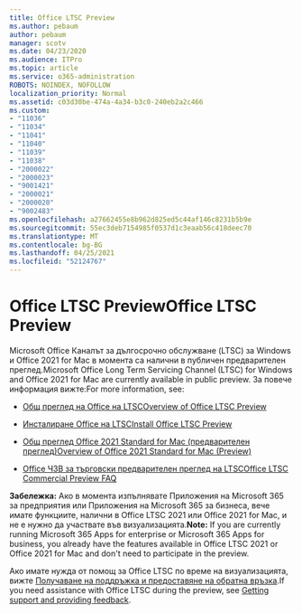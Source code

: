 ```yaml
---
title: Office LTSC Preview
ms.author: pebaum
author: pebaum
manager: scotv
ms.date: 04/23/2020
ms.audience: ITPro
ms.topic: article
ms.service: o365-administration
ROBOTS: NOINDEX, NOFOLLOW
localization_priority: Normal
ms.assetid: c03d30be-474a-4a34-b3c0-240eb2a2c466
ms.custom:
- "11036"
- "11034"
- "11041"
- "11040"
- "11039"
- "11038"
- "2000022"
- "2000023"
- "9001421"
- "2000021"
- "2000020"
- "9002483"
ms.openlocfilehash: a27662455e8b962d825ed5c44af146c8231b5b9e
ms.sourcegitcommit: 55ec3deb7154985f0537d1c3eaab56c418deec70
ms.translationtype: MT
ms.contentlocale: bg-BG
ms.lasthandoff: 04/25/2021
ms.locfileid: "52124767"
---
```

# <a name="office-ltsc-preview"></a><span data-ttu-id="65e3a-102">Office LTSC Preview</span><span class="sxs-lookup"><span data-stu-id="65e3a-102">Office LTSC Preview</span></span>

<span data-ttu-id="65e3a-103">Microsoft Office Каналът за дългосрочно обслужване (LTSC) за Windows и Office 2021 for Mac в момента са налични в публичен предварителен преглед.</span><span class="sxs-lookup"><span data-stu-id="65e3a-103">Microsoft Office Long Term Servicing Channel (LTSC) for Windows and Office 2021 for Mac are currently available in public preview.</span></span> <span data-ttu-id="65e3a-104">За повече информация вижте:</span><span class="sxs-lookup"><span data-stu-id="65e3a-104">For more information, see:</span></span>

- [<span data-ttu-id="65e3a-105">Общ преглед на Office на LTSC</span><span class="sxs-lookup"><span data-stu-id="65e3a-105">Overview of Office LTSC Preview</span></span>](https://docs.microsoft.com/deployoffice/office2021/overview-ltsc-preview)

- [<span data-ttu-id="65e3a-106">Инсталиране Office на LTSC</span><span class="sxs-lookup"><span data-stu-id="65e3a-106">Install Office LTSC Preview</span></span>](https://docs.microsoft.com/deployoffice/office2021/install-ltsc-preview)

- [<span data-ttu-id="65e3a-107">Общ преглед Office 2021 Standard for Mac (предварителен преглед)</span><span class="sxs-lookup"><span data-stu-id="65e3a-107">Overview of Office 2021 Standard for Mac (Preview)</span></span>](https://docs.microsoft.com/deployoffice/office2021/overview-mac-preview)

- [<span data-ttu-id="65e3a-108">Office ЧЗВ за търговски предварителен преглед на LTSC</span><span class="sxs-lookup"><span data-stu-id="65e3a-108">Office LTSC Commercial Preview FAQ</span></span>](https://answers.microsoft.com/msoffice/forum/all/office-ltsc-commercial-preview-faq/0fcf5976-f87f-4be1-81af-9f6d6141bc3a)  

<span data-ttu-id="65e3a-109">**Забележка:** Ако в момента изпълнявате Приложения на Microsoft 365 за предприятия или Приложения на Microsoft 365 за бизнеса, вече имате функциите, налични в Office LTSC 2021 или Office 2021 for Mac, и не е нужно да участвате във визуализацията.</span><span class="sxs-lookup"><span data-stu-id="65e3a-109">**Note:** If you are currently running Microsoft 365 Apps for enterprise or Microsoft 365 Apps for business, you already have the features available in Office LTSC 2021 or Office 2021 for Mac and don't need to participate in the preview.</span></span>

<span data-ttu-id="65e3a-110">Ако имате нужда от помощ за Office LTSC по време на визуализацията, вижте [Получаване на поддръжка и предоставяне на обратна връзка](https://docs.microsoft.com/deployoffice/office2021/install-ltsc-preview#getting-support-and-providing-feedback).</span><span class="sxs-lookup"><span data-stu-id="65e3a-110">If you need assistance with Office LTSC during the preview, see [Getting support and providing feedback](https://docs.microsoft.com/deployoffice/office2021/install-ltsc-preview#getting-support-and-providing-feedback).</span></span>
